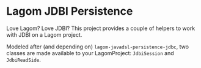 # Lagom JDBI Persistence

Love Lagom? Love JDBI? This project provides a couple of helpers to work with
JDBI on a Lagom project.

Modeled after (and depending on) `lagom-javadsl-persistence-jdbc`, two classes
are made available to your LagomProject: `JdbiSession` and `JdbiReadSide`.
